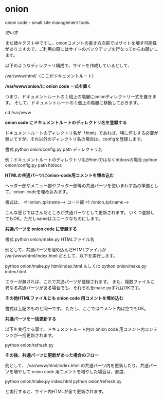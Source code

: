 onion
=====

onion code - small site management tools.

*使い方*

まだ諸々テスト中ですし、onionコメントの書き方次第ではサイトを壊す可能性がありますので、ご利用の際にはサイトのバックアップを行なってからお願いします。

以下のようなディレクトリ構成で、サイトを作成しているとして、

/var/www/html/（ここがドキュメントルート）

**/var/www/onion/に onion code 一式を置く**

つまり、ドキュメントルートの１個上の階層にonionディレクトリ一式を置きます。
そして、ドキュメントルートの１個上の階層に移動しておきます。

cd /var/www

**onion code にドキュメントルートのディレクトリ名を登録する**

ドキュメントルートのディレクトリ名が「html」であれば、特に何もする必要が無いですが、それ以外のディレクトリ名の場合は、configを登録します。

書式
python onion/config.py path ディレクトリ名

例：ドキュメントルートのディレクトリ名がhtmlではなくhtdocsの場合
python onion/config.py path htdocs

**HTMLの共通パーツにonion-code用コメントを埋め込む**

ヘッダー部やメニュー部やフッター部等の共通パーツを使いまわす為の準備として、onion-codeを埋め込みます。

書式は、
<!–onion_tpl:name–>
コード部
<!–/onion_tpl:name–>

こんな感じではさんだところが共通パーツとして更新されます。
いくつ登録してもOK。ただしnameはユニークなものにします。

**共通パーツを onion code に登録する**

書式
python onion/make.py HTMLファイル名

例として、共通パーツを埋め込んだHTMLファイルが /var/www/html/index.html だとして、以下を実行します。

python onion/make.py html/index.html
もしくは
python onion/make.py index.html

エラーが無ければ、これで共通パーツが登録されます。
また、複数ファイルに異なる共通パーツがある場合でも、それぞれをmake.pyすればOKです。

**その他HTMLファイルにも onion code 用コメントを埋め込む**

書式は上記のものと同一です。
ただし、ここではコメント内は空でもOK。

**共通パーツを一括更新する**

以下を実行する事で、ドキュメントルート内の onion code 用コメント内コンテンツが一括更新されます。

python onion/refresh.py

**その後、共通パーツに更新があった場合のフロー**

例として、
/var/www/html/index.html
の共通パーツ内を更新したり、共通パーツを増やして onion code 用コメントを増やした場合は、都度、

python onion/make.py index.html
python onion/refresh.py

と実行すると、サイト内HTMLが全て更新されます。

